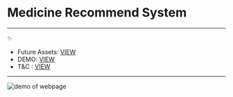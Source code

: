 # Medicine Recommend System
___________________________

✨
- Future Assets: [ VIEW ](https://www.dropbox.com/sh/pxmpj2oi1jagh7b/AACwyTOT6h8g5GUI4KgFqCZna?dl=0)
- DEMO: [ VIEW ](https://subhranshuchoudhury.github.io/MedicineRecommend/)
- T&C : [ VIEW ](https://raw.githubusercontent.com/subhranshuchoudhury/MedicineRecommend/main/Terms%20And%20Conditions.txt)
__________________________
![demo of webpage](https://user-images.githubusercontent.com/63858190/152561855-0d43a832-9d96-40ca-9f5b-480237f925ed.png)
